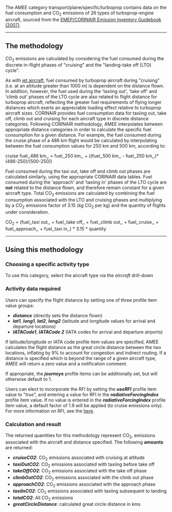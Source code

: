 The AMEE category transport/plane/specific/turboprop contains data on
the fuel consumption and CO<sub>2</sub> emissions of 26 types of
turboprop-engine aircraft, sourced from the [EMEP/CORINAIR Emission
Inventory Guidebook
(2007)](http://www.eea.europa.eu/publications/EMEPCORINAIR5/page017.html).

-----

## The methodology

CO<sub>2</sub> emissions are calculated by considering the fuel consumed during
the discrete in-flight phases of "cruising" and the "landing-take off
(LTO) cycle".

As with [jet aircraft](Specific_jet_aircraft), fuel consumed by
turboprop aircraft during "cruising" (i.e. at an altitude greater than
1000 m) is dependent on the distance flown. In addition, however, the
fuel used during the 'taxiing out', 'take off' and 'climb out' phases of
the LTO cycle are also related to flight distance for turboprop
aircraft, reflecting the greater fuel requirements of flying longer
distances which exerts an appreciable loading effect relative to
turboprop aircraft sizes. CORINAIR provides fuel consumption data for
taxiing out, take off, climb out and cruising for each aircraft type in
discrete distance categories. Following CORINAIR methodology, AMEE
interpolates between appropriate distance categories in order to
calculate the specific fuel consumption for a given distance. For
example, the fuel consumed during the cruise phase of a 486 km flight
would be calculated by interpolating between the fuel consumption values
for 250 km and 500 km, according to:

cruise fuel,,486 km,, = fuel,,250 km,, + ((fuel,,500 km,, - fuel,,250
km,,)\*(486-250)/(500-250))

Fuel consumed during the taxi out, take off and climb out phases are
calculated similarly, using the appropriate CORINAIR data tables. Fuel
consumed during the 'approach' and 'taxiing in' phases of the LTO cycle
are **not** related to the distance flown, and therefore remain constant
for a given aircraft type. Total CO<sub>2</sub> emissions are calculated by
combining the fuel consumption associated with the LTO and cruising
phases and multiplying by a CO<sub>2</sub> emissions factor of 3.15 (kg CO<sub>2</sub>
per kg) and the quantity of flights under consideration.

CO<sub>2</sub> = (fuel,,taxi out,, + fuel,,take off,, + fuel,,climb out,, +
fuel,,cruise,, + fuel,,approach,, + fuel,,taxi in,,) \* 3.15 \* quantity

-----

## Using this methodology

### Choosing a specific activity type

To use this category, select the aircraft type via the *aircraft*
drill-down

### Activity data required

Users can specify the flight distance by setting one of three profile
item value groups:

  - ***distance*** (directly sets the distance flown)
  - ***lat1***, ***long1***, ***lat2***, ***long2*** (latitude and
    longitude values for arrival and departure locations)
  - ***IATACode1***, ***IATACode 2*** (IATA codes for arrival and
    departure airports)

If latitude/longitude or IATA code profile item values are specified,
AMEE calculates the flight distance as the great circle distance between
the two locations, inflating by 9% to account for congestion and
indirect routing. If a distance is specified which is beyond the range
of a given aircraft type, AMEE will return a zero value and a
notification comment.

If appropriate, the ***journeys*** profile items can be additionally
set, but will otherwise default to 1.

Users can elect to incorporate the RFI by setting the ***useRFI***
profile item value to "*true*", and entering a value for RFI in the
***radiativeForcingIndex*** profile item value. If no value is entered
in the ***radiativeForcingIndex*** profile item value, a default factor
of 1.9 will be applied (to cruise emissions only). For more information
on RFI, see the [here](Radiative_Forcing_Index).

### Calculation and result

The returned quantities for this methodology represent CO<sub>2</sub>,
emissions associated with the aircraft and distance specified. The
following **amounts** are returned:

  - ***cruiseCO2***: CO<sub>2</sub> emissions associated with cruising at
    altitude
  - ***taxiOutCO2***: CO<sub>2</sub> emissions associated with taxiing before
    take off
  - ***takeOffCO2***: CO<sub>2</sub> emissions associated with the take off
    phase
  - ***climbOutCO2***: CO<sub>2</sub> emissions associated with the climb out
    phase
  - ***approachCO2***: CO<sub>2</sub> emissions associated with the approach
    phase
  - ***taxiInCO2***: CO<sub>2</sub> emissions associated with taxiing
    subsequent to landing
  - ***totalCO2***: All CO<sub>2</sub> emissions
  - ***greatCircleDistance***: calculated great circle distance in kms
